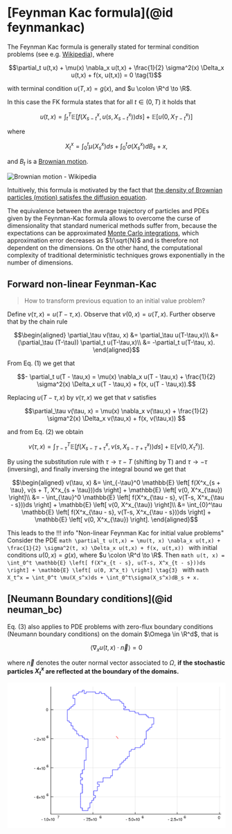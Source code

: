 # [Feynman Kac formula](@id feynmankac)

The Feynman Kac formula is generally stated for terminal condition problems (see e.g. [Wikipedia](https://en.wikipedia.org/wiki/Feynman–Kac_formula)), where
```math
\partial_t u(t,x) + \mu(x) \nabla_x u(t,x) + \frac{1}{2} \sigma^2(x) \Delta_x u(t,x) + f(x, u(t,x))  = 0 \tag{1}
```
with terminal condition $u(T, x) = g(x)$, and $u \colon \R^d \to \R$. 

In this case the FK formula states that for all $t \in (0,T)$ it holds that

```math
u(t, x) = \int_t^T \mathbb{E} \left[ f(X^x_{s-t}, u(s, X^x_{s-t}))ds \right] + \mathbb{E} \left[ u(0, X^x_{T-t}) \right] \tag{2}
```
where 
```math
X_t^x = \int_0^t \mu(X_s^x)ds + \int_0^t\sigma(X_s^x)dB_s + x,
```
and $B_t$ is a [Brownian motion](https://en.wikipedia.org/wiki/Wiener_process).

![Brownian motion - Wikipedia](https://upload.wikimedia.org/wikipedia/commons/f/f8/Wiener_process_3d.png)

Intuitively, this formula is motivated by the fact that [the density of Brownian particles (motion) satisfes the diffusion equation](https://en.wikipedia.org/wiki/Brownian_motion#Einstein's_theory).


The equivalence between the average trajectory of particles and PDEs given by the Feynman-Kac formula allows to overcome the curse of dimensionality that standard numerical methods suffer from, because the expectations can be approximated [Monte Carlo integrations]((https://en.wikipedia.org/wiki/Monte_Carlo_integration)), which approximation error decreases as $1/\sqrt{N}$ and is therefore not dependent on the dimensions. On the other hand, the computational complexity of traditional deterministic techniques grows exponentially in the number of dimensions. 

## Forward non-linear Feynman-Kac
> How to transform previous equation to an initial value problem?

Define $v(\tau, x) = u(T-\tau, x)$. Observe that $v(0,x) = u(T,x)$. Further observe that by the chain rule
```math
\begin{aligned}
\partial_\tau v(\tau, x) &= \partial_\tau u(T-\tau,x)\\
                        &= (\partial_\tau (T-\tau)) \partial_t u(T-\tau,x)\\
                        &= -\partial_t u(T-\tau, x).
\end{aligned}
```

From Eq. (1) we get that 
```math
- \partial_t u(T - \tau,x) = \mu(x) \nabla_x u(T - \tau,x) + \frac{1}{2} \sigma^2(x) \Delta_x u(T - \tau,x) + f(x, u(T - \tau,x)).
```
Replacing  $u(T-\tau, x)$ by $v(\tau, x)$ we get that $v$ satisfies
```math
\partial_\tau v(\tau, x) = \mu(x) \nabla_x v(\tau,x) + \frac{1}{2} \sigma^2(x) \Delta_x v(\tau,x) + f(x, v(\tau,x)) 
```
and from Eq. (2) we obtain

```math
v(\tau, x) = \int_{T-\tau}^T \mathbb{E} \left[ f(X^x_{s- T + \tau}, v(s, X^x_{s-T + \tau}))ds \right] + \mathbb{E} \left[ v(0, X^x_{\tau}) \right].
```
By using the substitution rule with $\tau \to \tau -T$ (shifting by T) and $\tau \to - \tau$ (inversing), and finally inversing the integral bound we get that 
```math
\begin{aligned}
v(\tau, x) &= \int_{-\tau}^0 \mathbb{E} \left[ f(X^x_{s + \tau}, v(s + T, X^x_{s + \tau}))ds \right] + \mathbb{E} \left[ v(0, X^x_{\tau}) \right]\\
            &= - \int_{\tau}^0 \mathbb{E} \left[ f(X^x_{\tau - s}, v(T-s, X^x_{\tau - s}))ds \right] + \mathbb{E} \left[ v(0, X^x_{\tau}) \right]\\
            &= \int_{0}^\tau \mathbb{E} \left[ f(X^x_{\tau - s}, v(T-s, X^x_{\tau - s}))ds \right] + \mathbb{E} \left[ v(0, X^x_{\tau}) \right].
\end{aligned}
```

This leads to the 
!!! info "Non-linear Feynman Kac for initial value problems"
    Consider the PDE
    ```math
    \partial_t u(t,x) = \mu(t, x) \nabla_x u(t,x) + \frac{1}{2} \sigma^2(t, x) \Delta_x u(t,x) + f(x, u(t,x))
    ```
    with initial conditions $u(0, x) = g(x)$, where $u \colon \R^d \to \R$. 
    Then
    ```math
    u(t, x) = \int_0^t \mathbb{E} \left[ f(X^x_{t - s}, u(T-s, X^x_{t - s}))ds \right] + \mathbb{E} \left[ u(0, X^x_t) \right] \tag{3}
    ```
    with 
    ```math
    X_t^x = \int_0^t \mu(X_s^x)ds + \int_0^t\sigma(X_s^x)dB_s + x.
    ```

## [Neumann Boundary conditions](@id neuman_bc)

Eq. (3) also applies to PDE problems with zero-flux boundary conditions (Neumann boundary conditions) on the domain $\Omega \in \R^d$, that is 
```math
\langle \nabla_x u(t,x) \cdot \vec{n} \rangle = 0
```
where $\vec{n}$ denotes the outer normal vector associated to $\Omega$, **if the stochastic particles $X_t^x$ are reflected at the boundary of the domains.**

![](img/animRBM_southamerica.gif)
